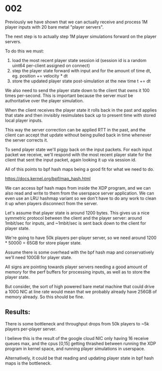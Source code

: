 # 002

Previously we have shown that we can actually receive and process 1M player inputs with 20 bare metal "player servers".

The next step is to actually step 1M player simulations forward on the player servers.

To do this we must:

1. load the most recent player state session id (session id is a random uint64 per-client assigned on connect)
2. step the player state forward with input and for the amount of time dt, eg. position += velocity * dt
3. store the updated player state post-simulation at the new time t += dt

We also need to send the player state down to the client that owns it 100 times per-second. This is important because the server *must* be authoritative over the player simulation. 

When the client receives the player state it rolls back in the past and applies that state and then invisibly resimulates back up to present time with stored local player inputs. 

This way the server correction can be applied RTT in the past, and the client can accept that update without being pulled back in time whenever the server corrects it.

To send player state we'll piggy back on the input packets. For each input packet we receive, we'll respond with the most recent player state for the client that sent the input packet, again looking it up via session id.

All of this points to bpf hash maps being a good fit for what we need to do. 

https://docs.kernel.org/bpf/map_hash.html

We can access bpf hash maps from inside the XDP program, and we can also read and write to them from the userspace server application. We can even use an LRU hashmap variant so we don't have to do any work to clean it up when players disconnect from the server.

Let's assume that player state is around 1200 bytes. This gives us a nice symmetric protocol between the client and the player server: around 1mbit/sec for inputs, and ~1mbit/sec is sent back down to the client for player state.

We're going to have 50k players per-player server, so we need around 1200 * 50000 = 65GB for store player state. 

Assume there is some overhead with the bpf hash map and conservatively we'll need 100GB for player state.

All signs are pointing towards player servers needing a good amount of memory for the perf buffers for processing inputs, as well as to store the player state. 

But consider, the sort of high powered bare metal machine that could drive a 100G NIC at line rate would mean that we probably already have 256GB of memory already. So this should be fine.

## Results:

There is some bottleneck and throughput drops from 50k players to ~5k players per-player server.

I believe this is the result of the google cloud NIC only having 16 receive queues max, and the cpus [0,15] getting thrashed between running the XDP program in kernel space, and running player simulations in userspace.

Alternatively, it could be that reading and updating player state in bpf hash maps is the bottleneck.
